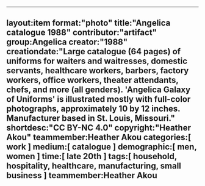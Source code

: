 ---
layout:item
format:"photo"
title:"Angelica catalogue 1988"
contributor:"artifact"
group:Angelica
creator:"1988"
creationdate:"Large catalogue (64 pages) of uniforms for waiters and waitresses, domestic servants, healthcare workers, barbers, factory workers, office workers, theater attendants, chefs, and more (all genders).  'Angelica Galaxy of Uniforms' is illustrated mostly with full-color photographs, approximately 10 by 12 inches.  Manufacturer based in St. Louis, Missouri."
 shortdesc:"CC BY-NC 4.0"
 copyright:"Heather Akou"
teammember:Heather Akou
categories:[ work ]
medium:[ catalogue ]
demographic:[ men, women ]
time:[ late 20th ]
tags:[ household, hospitality, healthcare, manufacturing, small business ]
teammember:Heather Akou
---